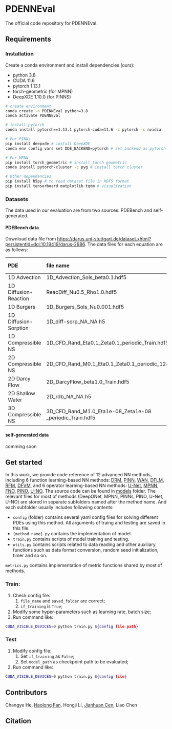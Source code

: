 # PDENNEval

The official code repository for PDENNEval.

## Requirements

### Installation

Create a conda environment and install dependencies (ours):
* python 3.8
* CUDA 11.6
* pytorch 1.13.1
* torch-geometric (for MPNN)
* DeepXDE 1.10.0 (for PINNS)

```bash
# create environment
conda create -n PDENNEval python=3.8 
conda activate PDENNEval

# install pytorch
conda install pytorch==1.13.1 pytorch-cuda=11.6 -c pytorch -c nvidia

# For PINNs
pip install deepxde # install DeepXDE
conda env config vars set DDE_BACKEND=pytorch # set backend as pytorch

# For MPNN
pip install torch_geometric # install torch geometric
conda install pytorch-cluster -c pyg # install torch cluster

# Other dependencies
pip install h5py # to read dataset file in HDF5 format
pip install tensorboard matplotlib tqdm # visualization
```

### Datasets

The data used in our evaluation are from two sources: PDEBench and self-generated.

#### PDEBench data

Download data file from https://darus.uni-stuttgart.de/dataset.xhtml?persistentId=doi:10.18419/darus-2986. The data files for each equation are as follows:

| PDE | file name | file size | 
| :--- | :--- | :---: |
| 1D Advection | 1D_Advection_Sols_beta0.1.hdf5 | 7.7G |
| 1D Diffusion-Reaction | ReacDiff_Nu0.5_Rho1.0.hdf5 | 3.9G | 
| 1D Burgers| 1D_Burgers_Sols_Nu0.001.hdf5 | 7.7G |
| 1D Diffusion-Sorption | 1D_diff-sorp_NA_NA.h5 | 4.0G |
| 1D Compressible NS | 1D_CFD_Rand_Eta0.1_Zeta0.1_periodic_Train.hdf5 | 12G | 
| 2D Compressible NS | 2D_CFD_Rand_M0.1_Eta0.1_Zeta0.1_periodic_128_Train.hdf5 | 52G | 
| 2D Darcy Flow | 2D_DarcyFlow_beta1.0_Train.hdf5 | 1.3G |
| 2D Shallow Water | 2D_rdb_NA_NA.h5 | 6.2G |
| 3D Compressible NS | 3D_CFD_Rand_M1.0_Eta1e-08_Zeta1e-08 _periodic_Train.hdf5 | 83G |

#### self-generated data

comming soon

## Get started

In this work, we provide code reference of 12 advanced NN methods, including 6 function learning-based NN methods: [DRM](https://arxiv.org/abs/1710.00211), [PINN](https://www.sciencedirect.com/science/article/abs/pii/S0021999118307125), [WAN](https://arxiv.org/abs/1907.08272), [DFLM](https://arxiv.org/abs/2001.06145), [RFM](https://arxiv.org/abs/2207.13380), [DFVM](https://arxiv.org/abs/2305.06863v2), and 6 operator learning-based NN methods: [U-Net](https://arxiv.org/abs/1505.04597), [MPNN](https://arxiv.org/abs/2202.03376), [FNO](https://arxiv.org/abs/2010.08895), [PINO](https://arxiv.org/abs/2111.03794), [U-NO](https://arxiv.org/abs/2204.11127). The source code can be found in [models](https://github.com/zhouzy36/PDENNEval/tree/main/models) folder. The relevant files for most of methods (DeepONet, MPNN, PINNs, PINO, U-Net, U-NO) are stored in separate subfolders named after the method name. And each subfolder usually includes following contents:
* `config` (folder) contains several yaml config files for solving different PDEs using this method. All arguments of traing and testing are saved in this file.
* `{method name}.py` contains the implementation of model.
* `train.py` contains scripts of model training and testing.
* `utils.py` contains scripts related to data reading and other auxiliary functions such as data format conversion, random seed initialization, timer and so on.

`metrics.py` contains implementation of metric functions shared by most of methods.

### Train:
1. Check config file:
    1. `file_name` and `saved_folder` are correct;
    2. `if_training` is `True`;
2. Modify some hyper-parameters such as learning rate, batch size;
3. Run command like:
```bash
CUDA_VISIBLE_DEVICES=0 python train.py ${config file path}
```

### Test
1. Modify config file:
    1. Set `if_training` as `False`;
    2. Set `model_path` as checkpoint path to be evaluated;
2. Run command like:
```bash
CUDA_VISIBLE_DEVICES=0 python train.py ${config file}
```

## Contributors

Changye He, [Haolong Fan](https://github.com/fhl2000), Hongji Li, [Jianhuan Cen](https://github.com/12138xs), Liao Chen

## Citation